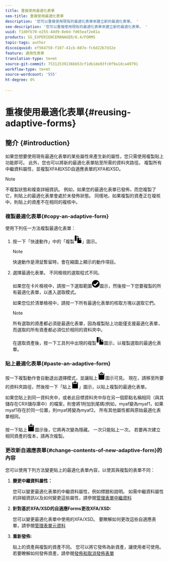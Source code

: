 ```yaml
---
title: 重複使用最適化表單
seo-title: 重複使用最適化表單
description: '您可以重複使用現有的最適化表單來建立新的最適化表單。 '
seo-description: '您可以重複使用現有的最適化表單來建立新的最適化表單。 '
uuid: f1d0fb70-e255-4dd9-8e6d-fd65eaf2e81a
products: SG_EXPERIENCEMANAGER/6.4/FORMS
topic-tags: author
discoiquuid: ef564750-f107-41cb-887e-fc6d22b7d32e
feature: 適用性表單
translation-type: tm+mt
source-git-commit: 75312539136bb53cf1db1de03fc0f9a1dca49791
workflow-type: tm+mt
source-wordcount: '555'
ht-degree: 0%

---
```



# 重複使用最適化表單{#reusing-adaptive-forms}

## 簡介 {#introduction}

如果您想要使用現有最適化表單的某些屬性來產生新的屬性，您只需使用複製貼上功能即可。 此外，您也可以將新的最適化表單貼至所需的資料夾路徑。 複製所有中繼資料屬性，並複製XFA和XSD自適應表單的XFA和XSD。

>[!NOTE]
>
>不複製狀態和複查詳細資訊。 例如，如果您的最適化表單已發佈，而您複製了它，則貼上的最適化表單會處於未發佈狀態。 同樣地，如果複製的資產正在複核中，則貼上的資產不在相同的複核中。

### 複製最適化表單{#copy-an-adaptive-form}

使用下列任一方法複製最適化表單：

1. 按一下「快速動作」中的「複製![ aem6forms_copy](assets/aem6forms_copy.png)」圖示。

   >[!NOTE]
   >
   >快速動作是滑鼠暫留時，會在縮圖上顯示的動作項目。

1. 選擇最適化表單。 不同檢視的選取程式不同。

   如果您在卡片檢視中，請按一下選取範圍![aem6forms_check-circle](assets/aem6forms_check-circle.png)圖示，然後按一下您要複製的所有最適化表單，以進入選取模式。

   如果您位於清單檢視中，請按一下所有最適化表單的核取方塊以選取它們。

   >[!NOTE]
   >
   >所有選取的資產都必須是最適化表單，因為複製貼上功能僅支援最適化表單，而選取的所有資產都必須位於相同的資料夾中。

   在選取資產後，按一下工具列中出現的複製![aem6forms_copy](assets/aem6forms_copy.png)圖示，以複製選取的最適化表單。

### 貼上最適化表單{#paste-an-adaptive-form}

按一下複製動作會自動退出選擇模式，並讓貼上![aem6forms_paste](assets/aem6forms_paste.png)圖示可見。 現在，請移至所要的資料夾路徑，然後按一下「貼上![ aem6forms_paste](assets/aem6forms_paste.png)」圖示，以貼上複製的最適化表單。

如果您貼上到同一資料夾中，或者此目標資料夾中存在另一個節點名稱相同（與其儲存在CRX儲存庫中）的檔案，則會將1附加到尾碼(例如，myaf變為myaf1，如果myaf1存在於同一位置，則myaf將變為myaf2。 所有其他屬性都與原始最適化表單相同。

按一下貼上![aem6forms_paste](assets/aem6forms_paste.png)圖示後，它將再次變為隱藏。 一次只能貼上一次。 若要再次建立相同資產的復本，請再次複製。

### 更改新自適應表單{#change-contents-of-new-adaptive-form}的內容

您可以使用下列方法變更貼上的最適化表單內容，以使其與複製的表單不同：

1. **變更中繼資料屬性：**

   您可以變更最適化表單的中繼資料屬性，例如標題和說明。 如需中繼資料屬性的詳細資訊以及如何變更這些屬性，請參閱[管理表單中繼資料](/help/forms/using/manage-form-metadata.md)

1. **針對基於XFA/XSD的自適應Forms更改XFA/XSD:**

   您可以變更最適化表單中使用的XFA/XSD。 要瞭解如何更改這些自適應表單，請參閱[管理表單元資料](/help/forms/using/manage-form-metadata.md)

1. **重新發佈:**

   貼上的資產與複製的資產不同。 您可以將它發佈為新資產，讓使用者可使用。 若要瞭解如何發佈資產，請參閱[發佈和取消發佈表單](/help/forms/using/publishing-unpublishing-forms.md)

